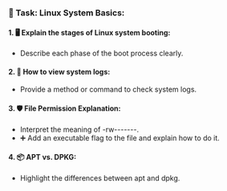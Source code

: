 ### 📝 Task: Linux System Basics:

#### 1. 🖥️ Explain the stages of Linux system booting:
- Describe each phase of the boot process clearly.

#### 2. 📜 How to view system logs:
- Provide a method or command to check system logs.

#### 3. 🛡️ File Permission Explanation:
- Interpret the meaning of -rw-------.
- ➕ Add an executable flag to the file and explain how to do it.

#### 4. 📦 APT vs. DPKG:
- Highlight the differences between apt and dpkg.
